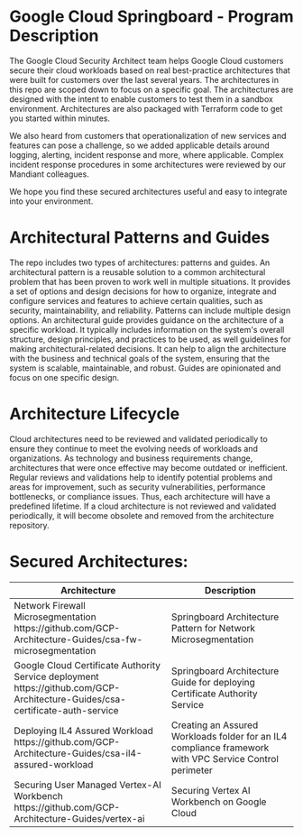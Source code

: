 # Google Cloud Springboard - Program Description

The Google Cloud Security Architect team helps Google Cloud customers secure their cloud workloads based on real best-practice architectures that were built for customers over the last several years. The architectures in this repo are scoped down to focus on a specific goal. The architectures are designed with the intent to enable customers to test them in a sandbox environment. Architectures are also packaged with Terraform code to get you started within minutes.

We also heard from customers that operationalization of new services and features can pose a challenge, so we added applicable details around logging, alerting, incident response and more, where applicable. Complex incident response procedures in some architectures were reviewed by our Mandiant colleagues. 

We hope you find these secured architectures useful and easy to integrate into your environment.


# Architectural Patterns and Guides

The repo includes two types of architectures: patterns and guides.
An architectural pattern is a reusable solution to a common architectural problem that has been proven to work well in multiple situations. It provides a set of options and design decisions for how to organize, integrate and configure services and features to achieve certain qualities, such as security, maintainability, and reliability. Patterns can include multiple design options.
An architectural guide provides guidance on the architecture of a specific workload. It typically includes information on the system's overall structure, design principles, and practices to be used, as well guidelines for making architectural-related decisions. It can help to align the architecture with the business and technical goals of the system, ensuring that the system is scalable, maintainable, and robust. Guides are opinionated and focus on one specific design.    



# Architecture Lifecycle

Cloud architectures need to be reviewed and validated periodically to ensure they continue to meet the evolving needs of workloads and organizations. As technology and business requirements change, architectures that were once effective may become outdated or inefficient. Regular reviews and validations help to identify potential problems and areas for improvement, such as security vulnerabilities, performance bottlenecks, or compliance issues. Thus, each architecture will have a predefined lifetime. If a cloud architecture is not reviewed and validated periodically, it will become obsolete and removed from the architecture repository. 

# Secured Architectures:

<table>
  <thead>
    <tr>
      <th>Architecture</th>
      <th>Description</th>
    </tr>
  </thead>
  <tbody>
    <tr>
      <td>Network Firewall Microsegmentation 
        https://github.com/GCP-Architecture-Guides/csa-fw-microsegmentation </td>
      <td>Springboard Architecture Pattern for Network Microsegmentation </td>
    </tr>
    <tr>
      <td>Google Cloud Certificate Authority Service deployment 
        https://github.com/GCP-Architecture-Guides/csa-certificate-auth-service </td>
      <td>Springboard Architecture Guide for deploying Certificate Authority Service</td>
    </tr>
    <tr>
      <td>Deploying IL4 Assured Workload 
        https://github.com/GCP-Architecture-Guides/csa-il4-assured-workload </td>
      <td>Creating an Assured Workloads folder for an IL4 compliance framework with VPC Service Control perimeter</td>
    </tr>
    <tr>
      <td>Securing User Managed Vertex-AI Workbench
        https://github.com/GCP-Architecture-Guides/vertex-ai </td>
      <td>Securing Vertex AI Workbench on Google Cloud</td>
    </tr>
  </tbody>
</table>
